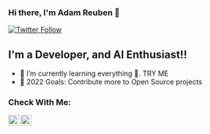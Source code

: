 ### Hi there, I'm Adam Reuben 👋


[![Twitter Follow](https://img.shields.io/twitter/follow/adamwr8?color=1DA1F2&logo=twitter&style=for-the-badge)](https://twitter.com/intent/follow?original_referer=https%3A%2F%2Fgithub.com%2Fadamwr8&screen_name=adamwr8)

## I'm a  Developer, and AI Enthusiast!!

- 🌱 I’m currently learning everything 🤣. TRY ME
- 🥅 2022 Goals: Contribute more to Open Source projects

### Check With Me:

<!-- [<img align="left" alt="codeSTACKr.com" width="22px" src="https://raw.githubusercontent.com/iconic/open-iconic/master/svg/globe.svg" />][website] -->
[<img align="left" alt="adamwr8 | Twitter" width="22px" src="https://cdn.jsdelivr.net/npm/simple-icons@v3/icons/twitter.svg" />][twitter]
[<img align="left" alt="codeSTACKr | LinkedIn" width="22px" src="https://cdn.jsdelivr.net/npm/simple-icons@v3/icons/linkedin.svg" />][linkedin]
<!-- [<img align="left" alt="codeSTACKr | Instagram" width="22px" src="https://cdn.jsdelivr.net/npm/simple-icons@v3/icons/instagram.svg" />][instagram] -->

<br />

[twitter]: https://twitter.com/adamwr8
[linkedin]: https://linkedin.com/in/adamwreuben
